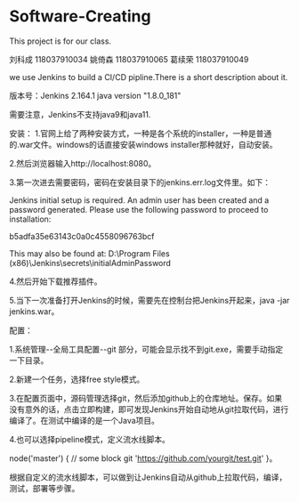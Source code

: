 # Software-Creating
This project is for our class.

刘科成 118037910034
姚倚森 118037910065
葛续荣 118037910049

we use Jenkins to build a CI/CD pipline.There is a short description about it.

版本号：Jenkins 2.164.1 java version "1.8.0_181"

需要注意，Jenkins不支持java9和java11.


安装：
1.官网上给了两种安装方式，一种是各个系统的installer，一种是普通的.war文件。windows的话直接安装windows installer那种就好，自动安装。

2.然后浏览器输入http://localhost:8080。

3.第一次进去需要密码，密码在安装目录下的jenkins.err.log文件里。如下：

Jenkins initial setup is required. An admin user has been created and a password generated.
Please use the following password to proceed to installation:

b5adfa35e63143c0a0c4558096763bcf

This may also be found at: D:\Program Files (x86)\Jenkins\secrets\initialAdminPassword

4.然后开始下载推荐插件。

5.当下一次准备打开Jenkins的时候，需要先在控制台把Jenkins开起来，java -jar jenkins.war。


配置：

1.系统管理--全局工具配置--git 部分，可能会显示找不到git.exe，需要手动指定一下目录。

2.新建一个任务，选择free style模式。

3.在配置页面中，源码管理选择git，然后添加github上的仓库地址。保存。如果没有意外的话，点击立即构建，即可发现Jenkins开始自动地从git拉取代码，进行编译了。在测试中编译的是一个Java项目。

4.也可以选择pipeline模式，定义流水线脚本。

node('master') {
    // some block
    git 'https://github.com/yourgit/test.git'
}。

根据自定义的流水线脚本，可以做到让Jenkins自动从github上拉取代码，编译，测试，部署等步骤。
